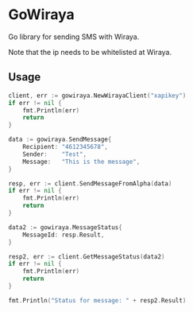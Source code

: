 # GoWiraya

Go library for sending SMS with Wiraya.

Note that the ip needs to be whitelisted at Wiraya.

## Usage

```go
client, err := gowiraya.NewWirayaClient("xapikey")
if err != nil {
    fmt.Println(err)
    return
}

data := gowiraya.SendMessage{
    Recipient: "4612345678",
    Sender:    "Test",
    Message:   "This is the message",
}

resp, err := client.SendMessageFromAlpha(data)
if err != nil {
    fmt.Println(err)
    return
}

data2 := gowiraya.MessageStatus{
    MessageId: resp.Result,
}

resp2, err := client.GetMessageStatus(data2)
if err != nil {
    fmt.Println(err)
    return
}

fmt.Println("Status for message: " + resp2.Result)
```